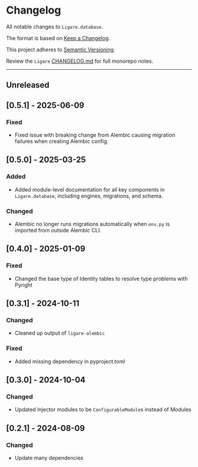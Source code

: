 # Changelog

All notable changes to `Ligare.database`.

The format is based on [Keep a Changelog](https://keepachangelog.com/en/1.1.0/).

This project adheres to [Semantic Versioning](https://semver.org/spec/v2.0.0.html).

Review the `Ligare` [CHANGELOG.md](https://github.com/uclahs-cds/Ligare/blob/main/CHANGELOG.md) for full monorepo notes.

---
## Unreleased

## [0.5.1] - 2025-06-09
### Fixed
- Fixed issue with breaking change from Alembic causing migration failures when creating Alembic config.

## [0.5.0] - 2025-03-25
### Added
- Added module-level documentation for all key components in `Ligare.database`, including engines, migrations, and schema.

### Changed
- Alembic no longer runs migrations automatically when `env.py` is imported from outside Alembic CLI.

## [0.4.0] - 2025-01-09
### Fixed
* Changed the base type of Identity tables to resolve type problems with Pyright

## [0.3.1] - 2024-10-11
### Changed
* Cleaned up output of `ligare-alembic`

### Fixed
* Added missing dependency in pyproject.toml

## [0.3.0] - 2024-10-04
### Changed
* Updated Injector modules to be `ConfigurableModule`s instead of Modules

## [0.2.1] - 2024-08-09
### Changed
* Update many dependencies
